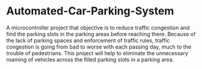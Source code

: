 # Automated-Car-Parking-System
A microcontroller project that objective is to reduce traffic  congestion and find the parking slots in the parking  areas before reaching there. Because of the lack of parking spaces and enforcement  of traffic rules, traffic congestion is going from bad to  worse with each passing day, much to the trouble of  pedestrians. This project will help to eliminate the unnecessary  roaming of vehicles across the filled parking slots in a  parking area.
